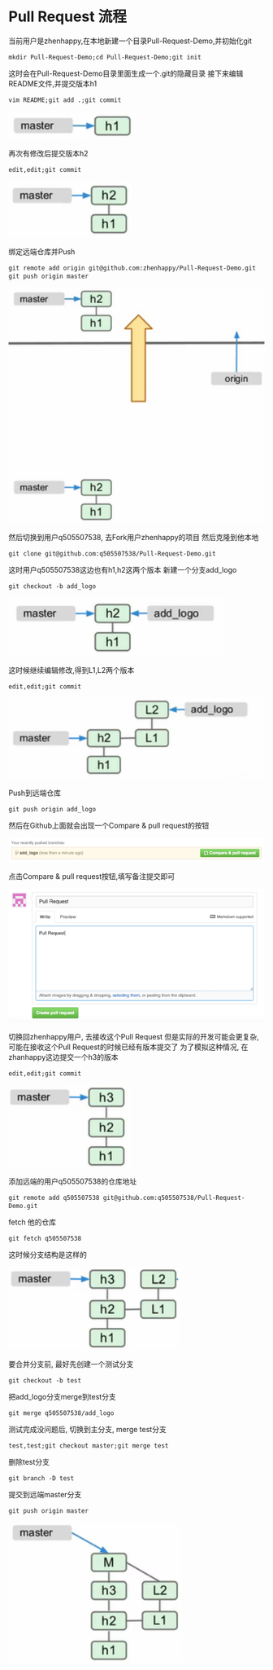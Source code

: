 # Pull Request 流程
当前用户是zhenhappy,在本地新建一个目录Pull-Request-Demo,并初始化git

    mkdir Pull-Request-Demo;cd Pull-Request-Demo;git init
这时会在Pull-Request-Demo目录里面生成一个.git的隐藏目录
接下来编辑README文件,并提交版本h1


    vim README;git add .;git commit

![enter description here][1]

再次有修改后提交版本h2

    edit,edit;git commit

![enter description here][2]

绑定远端仓库并Push

    git remote add origin git@github.com:zhenhappy/Pull-Request-Demo.git
    git push origin master

![enter description here][3]

然后切换到用户q505507538, 去Fork用户zhenhappy的项目
然后克隆到他本地

    git clone git@github.com:q505507538/Pull-Request-Demo.git

这时用户q505507538这边也有h1,h2这两个版本
新建一个分支add_logo

    git checkout -b add_logo

![enter description here][4]

这时候继续编辑修改,得到L1,L2两个版本

    edit,edit;git commit

![enter description here][5]

Push到远端仓库

    git push origin add_logo

然后在Github上面就会出现一个Compare & pull request的按钮

![enter description here][6]

点击Compare & pull request按钮,填写备注提交即可

![enter description here][7]

切换回zhenhappy用户, 去接收这个Pull Request
但是实际的开发可能会更复杂, 可能在接收这个Pull Request的时候已经有版本提交了
为了模拟这种情况, 在zhanhappy这边提交一个h3的版本

    edit,edit;git commit

![enter description here][8]

添加远端的用户q505507538的仓库地址

    git remote add q505507538 git@github.com:q505507538/Pull-Request-Demo.git

fetch 他的仓库

    git fetch q505507538

这时候分支结构是这样的

 ![enter description here][9]

要合并分支前, 最好先创建一个测试分支

    git checkout -b test

把add_logo分支merge到test分支

    git merge q505507538/add_logo

测试完成没问题后, 切换到主分支, merge test分支

    test,test;git checkout master;git merge test

删除test分支

    git branch -D test

提交到远端master分支

    git push origin master

![enter description here][10]


  [1]: ./images/1443077250671.jpg "1443077250671.jpg"
  [2]: ./images/1443077332128.jpg "1443077332128.jpg"
  [3]: ./images/1443077702234.jpg "1443077702234.jpg"
  [4]: ./images/1443080775460.jpg "1443080775460.jpg"
  [5]: ./images/1443080824333.jpg "1443080824333.jpg"
  [6]: ./images/1443083207465.jpg "1443083207465.jpg"
  [7]: ./images/1443083278023.jpg "1443083278023.jpg"
  [8]: ./images/1443083515886.jpg "1443083515886.jpg"
  [9]: ./images/1443083906149.jpg "1443083906149.jpg"
  [10]: ./images/1443084656979.jpg "1443084656979.jpg"
